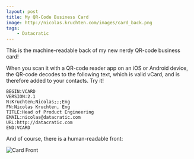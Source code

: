 ```yaml
---
layout: post
title: My QR-Code Business Card
image: http://nicolas.kruchten.com/images/card_back.png
tags:
    - Datacratic
---
```


This is the machine-readable back of my new nerdy QR-code business card!

<!-- more -->

When you scan it with a QR-code reader app on an iOS or Android device, the QR-code decodes to the following text, which is valid vCard, and is therefore added to your contacts. Try it!

    BEGIN:VCARD
    VERSION:2.1
    N:Kruchten;Nicolas;;;Eng
    FN:Nicolas Kruchten, Eng
    TITLE:Head of Product Engineering
    EMAIL:nicolas@datacratic.com
    URL:http://datacratic.com
    END:VCARD

And of course, there is a human-readable front:

![Card Front](http://nicolas.kruchten.com/images/card_front.png)
